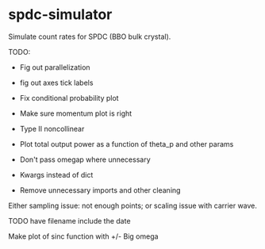 # spdc-simulator
Simulate count rates for SPDC (BBO bulk crystal).

TODO:
- Fig out parallelization
- fig out axes tick labels
- Fix conditional probability plot
- Make sure momentum plot is right

- Type II noncollinear
- Plot total output power as a function of theta_p and other params
- Don't pass omegap where unnecessary
- Kwargs instead of dict
- Remove unnecessary imports and other cleaning

Either sampling issue: not enough points; or scaling issue with carrier wave.

TODO have filename include the date

Make plot of sinc function with +/- Big omega
